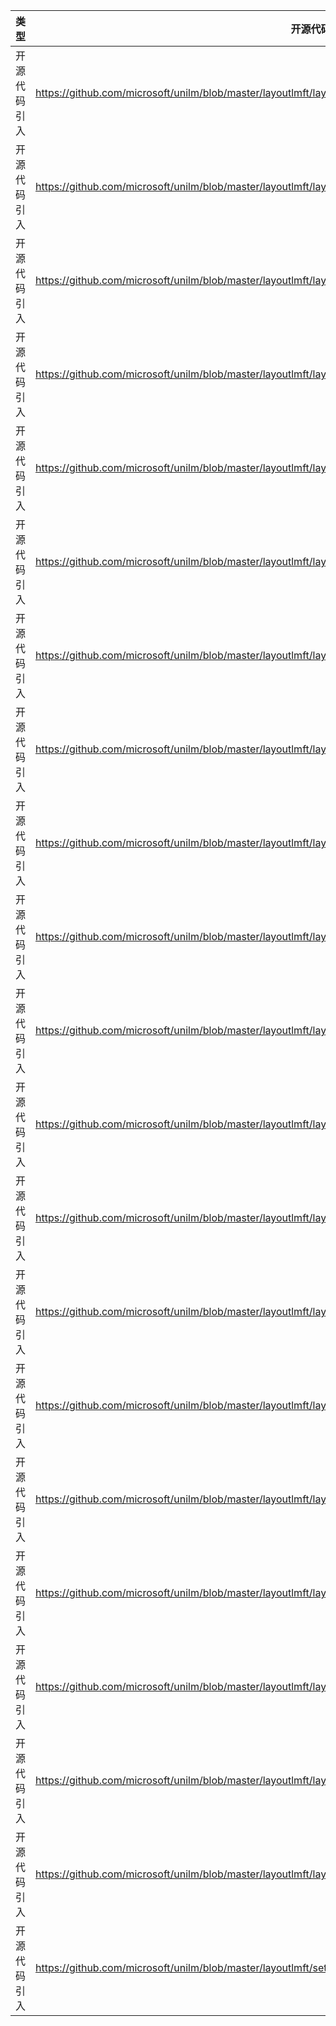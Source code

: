 | 类型         | 开源代码地址                                                                                                           | 文件名                                                         | 公网IP地址/公网URL地址/域名/邮箱地址                                                  | 用途说明                                                           |
| ------------ | ---------------------------------------------------------------------------------------------------------------------- | -------------------------------------------------------------- | ------------------------------------------------------------------------------------- | ------------------------------------------------------------------ |
| 开源代码引入 | https://github.com/microsoft/unilm/blob/master/layoutlmft/layoutlmft/data/datasets/funsd.py                            | ./layoutlmft/data/datasets/funsd.py                            | https://guillaumejaume.github.io/FUNSD/                                               | FUNSD开源数据集的info信息中的home链接                              |
| 开源代码引入 | https://github.com/microsoft/unilm/blob/master/layoutlmft/layoutlmft/data/datasets/funsd.py                            | ./layoutlmft/data/datasets/funsd.py                            | https://guillaumejaume.github.io/FUNSD/dataset.zip                                    | FUNSD开源数据集的zip包下载链接                                     |
| 开源代码引入 | https://github.com/microsoft/unilm/blob/master/layoutlmft/layoutlmft/data/datasets/xfun.py                             | ./layoutlmft/data/datasets/xfun.py                             | https://github.com/doc-analysis/XFUN/releases/download/v1.0/                          | XFUN开源数据集的release包下载链接                                  |
| 开源代码引入 | https://github.com/microsoft/unilm/blob/master/layoutlmft/layoutlmft/models/layoutlmv2/configuration_layoutlmv2.py     | ./layoutlmft/models/layoutlmv2/configuration_layoutlmv2.py     | https://huggingface.co/microsoft/layoutlmv2-base-uncased/resolve/main/config.json     | layoutlmv2-base-uncased模型在开源社区上的config.json的下载链接     |
| 开源代码引入 | https://github.com/microsoft/unilm/blob/master/layoutlmft/layoutlmft/models/layoutlmv2/configuration_layoutlmv2.py     | ./layoutlmft/models/layoutlmv2/configuration_layoutlmv2.py     | https://huggingface.co/microsoft/layoutlmv2-large-uncased/resolve/main/config.json    | layoutlmv2-large-uncased模型在开源社区上的config.json的下载链接    |
| 开源代码引入 | https://github.com/microsoft/unilm/blob/master/layoutlmft/layoutlmft/models/layoutlmv2/tokenization_layoutlmv2.py      | ./layoutlmft/models/layoutlmv2/tokenization_layoutlmv2.py      | https://huggingface.co/microsoft/layoutlmv2-base-uncased/resolve/main/vocab.txt       | layoutlmv2-large-uncased模型在开源社区上的vocab.txt的下载链接      |
| 开源代码引入 | https://github.com/microsoft/unilm/blob/master/layoutlmft/layoutlmft/models/layoutlmv2/tokenization_layoutlmv2.py      | ./layoutlmft/models/layoutlmv2/tokenization_layoutlmv2.py      | https://huggingface.co/microsoft/layoutlmv2-large-uncased/resolve/main/vocab.txt      | layoutlmv2-large-uncased模型在开源社区上的vocab.txt的下载链接      |
| 开源代码引入 | https://github.com/microsoft/unilm/blob/master/layoutlmft/layoutlmft/models/layoutlmv2/tokenization_layoutlmv2_fast.py | ./layoutlmft/models/layoutlmv2/tokenization_layoutlmv2_fast.py | https://huggingface.co/microsoft/layoutlmv2-base-uncased/resolve/main/vocab.txt       | layoutlmv2-base-uncased模型在开源社区上的vocab.txt的下载链接       |
| 开源代码引入 | https://github.com/microsoft/unilm/blob/master/layoutlmft/layoutlmft/models/layoutlmv2/tokenization_layoutlmv2_fast.py | ./layoutlmft/models/layoutlmv2/tokenization_layoutlmv2_fast.py | https://huggingface.co/microsoft/layoutlmv2-large-uncased/resolve/main/vocab.txt      | layoutlmv2-large-uncased模型在开源社区上的vocab.txt的下载链接      |
| 开源代码引入 | https://github.com/microsoft/unilm/blob/master/layoutlmft/layoutlmft/models/layoutlmv2/tokenization_layoutlmv2_fast.py | ./layoutlmft/models/layoutlmv2/tokenization_layoutlmv2_fast.py | https://huggingface.co/microsoft/layoutlmv2-base-uncased/resolve/main/tokenizer.json  | layoutlmv2-base-uncased模型在开源社区上的config.json的下载链接     |
| 开源代码引入 | https://github.com/microsoft/unilm/blob/master/layoutlmft/layoutlmft/models/layoutlmv2/tokenization_layoutlmv2_fast.py | ./layoutlmft/models/layoutlmv2/tokenization_layoutlmv2_fast.py | https://huggingface.co/microsoft/layoutlmv2-large-uncased/resolve/main/tokenizer.json | layoutlmv2-large-uncased模型在开源社区上的config.json的下载链接    |
| 开源代码引入 | https://github.com/microsoft/unilm/blob/master/layoutlmft/layoutlmft/models/layoutxlm/configuration_layoutxlm.py       | ./layoutlmft/models/layoutxlm/configuration_layoutxlm.py       | https://huggingface.co/layoutxlm-base/resolve/main/config.json                        | layoutxlm-base模型在开源社区上的config.json的下载链接              |
| 开源代码引入 | https://github.com/microsoft/unilm/blob/master/layoutlmft/layoutlmft/models/layoutxlm/configuration_layoutxlm.py       | ./layoutlmft/models/layoutxlm/configuration_layoutxlm.py       | https://huggingface.co/layoutxlm-large/resolve/main/config.json                       | layoutxlm-large模型在开源社区上的config.json的下载链接             |
| 开源代码引入 | https://github.com/microsoft/unilm/blob/master/layoutlmft/layoutlmft/models/layoutxlm/configuration_layoutxlm.py       | ./layoutlmft/models/layoutxlm/configuration_layoutxlm.py       | https://huggingface.co/layoutxlm-large/resolve/main/config.json                       | layoutxlm-large模型在开源社区上的config.json的下载链接             |
| 开源代码引入 | https://github.com/microsoft/unilm/blob/master/layoutlmft/layoutlmft/models/layoutxlm/tokenization_layoutxlm.py        | ./layoutlmft/models/layoutxlm/tokenization_layoutxlm.py        | https://huggingface.co/layoutxlm-base/resolve/main/sentencepiece.bpe.model            | layoutxlm-base模型在开源社区上的sentencepiece.bpe.model的下载链接  |
| 开源代码引入 | https://github.com/microsoft/unilm/blob/master/layoutlmft/layoutlmft/models/layoutxlm/tokenization_layoutxlm.py        | ./layoutlmft/models/layoutxlm/tokenization_layoutxlm.py        | https://huggingface.co/layoutxlm-large/resolve/main/sentencepiece.bpe.model           | layoutxlm-large模型在开源社区上的sentencepiece.bpe.model的下载链接 |
| 开源代码引入 | https://github.com/microsoft/unilm/blob/master/layoutlmft/layoutlmft/models/layoutxlm/tokenization_layoutxlm_fast.py   | ./layoutlmft/models/layoutxlm/tokenization_layoutxlm_fast.py   | https://huggingface.co/layoutxlm-large/resolve/main/config.json                       | layoutxlm-large模型在开源社区上的config.json的下载链接             |
| 开源代码引入 | https://github.com/microsoft/unilm/blob/master/layoutlmft/layoutlmft/models/layoutxlm/tokenization_layoutxlm_fast.py   | ./layoutlmft/models/layoutxlm/tokenization_layoutxlm_fast.py   | https://huggingface.co/layoutxlm-large/resolve/main/config.json                       | layoutxlm-large模型在开源社区上的config.json的下载链接             |
| 开源代码引入 | https://github.com/microsoft/unilm/blob/master/layoutlmft/layoutlmft/models/layoutxlm/tokenization_layoutxlm_fast.py   | ./layoutlmft/models/layoutxlm/tokenization_layoutxlm_fast.py   | https://huggingface.co/layoutxlm-base/resolve/main/sentencepiece.bpe.model            | layoutxlm-base模型在开源社区上的sentencepiece.bpe.model的下载链接  |
| 开源代码引入 | https://github.com/microsoft/unilm/blob/master/layoutlmft/layoutlmft/models/layoutxlm/tokenization_layoutxlm_fast.py   | ./layoutlmft/models/layoutxlm/tokenization_layoutxlm_fast.py   | https://huggingface.co/layoutxlm-large/resolve/main/sentencepiece.bpe.model           | layoutxlm-large模型在开源社区上的sentencepiece.bpe.model的下载链接 |
| 开源代码引入 | https://github.com/microsoft/unilm/blob/master/layoutlmft/setup.py                                                     | ./setup.py                                                     | https://github.com/microsoft/unilm/tree/master/layoutlmft                             | setuptools的setup函数对url参数的设置                               |



